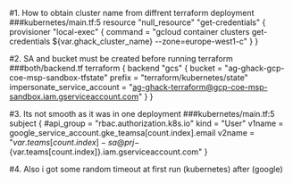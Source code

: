 #1. How to obtain cluster name from diffrent terraform deployment
###kubernetes/main.tf:5
resource "null_resource" "get-credentials" {
 provisioner "local-exec" {
   command = "gcloud container clusters get-credentials ${var.ghack_cluster_name} --zone=europe-west1-c"
 }
}

#2. SA and bucket must be created before running terraform
###both/backend.tf
terraform {
  backend "gcs" {
   bucket  = "ag-ghack-gcp-coe-msp-sandbox-tfstate"
    prefix  = "terraform/kubernetes/state"
    impersonate_service_account = "ag-ghack-terraform@gcp-coe-msp-sandbox.iam.gserviceaccount.com"
  }
}

#3. Its not smooth as it was in one deployment
###kubernetes/main.tf:5
subject {
    #api_group = "rbac.authorization.k8s.io"
    kind = "User"
    v1name = google_service_account.gke_teamsa[count.index].email
    v2name = "${var.teams[count.index]}-sa@prj-${var.teams[count.index]}.iam.gserviceaccount.com"
  }

#4. Also i got some random timeout at first run (kubernetes) after (google)